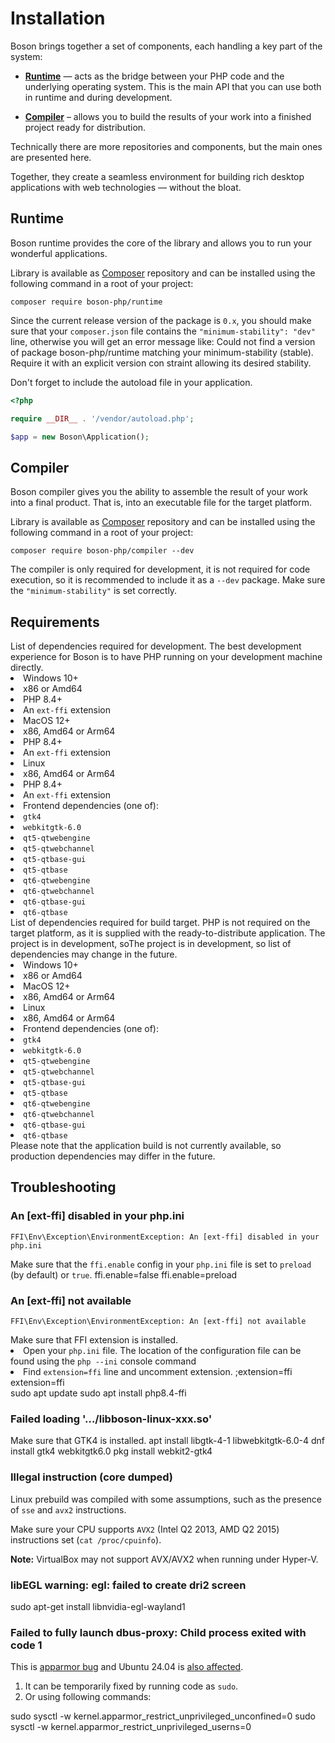 # Installation

<show-structure for="chapter" depth="2"/>

Boson brings together a set of components, each handling a key part of the system:

- [**Runtime**](https://github.com/boson-php/runtime) — acts as the bridge 
  between your PHP code and the underlying operating system. This is the main 
  API that you can use both in runtime and during development.

- [**Compiler**](https://github.com/boson-php/compiler) – allows you to build 
  the results of your work into a finished project ready for distribution.

<note>
Technically there are more repositories and components, but the main ones 
are presented here.
</note>

Together, they create a seamless environment for building rich desktop 
applications with web technologies — without the bloat.


## Runtime

Boson runtime provides the core of the library and allows you to 
run your wonderful applications.

Library is available as [Composer](https://getcomposer.org/doc/) repository and
can be installed using the following command in a root of your project:

```shell
composer require boson-php/runtime
```

<warning>
Since the current release version of the package is <code>0.x</code>, you 
should make sure that your <code>composer.json</code> file contains the 
<code>"minimum-stability": "dev"</code> line, otherwise you will get an 
error message like:
<code-block>
Could not find a version of package boson-php/runtime matching your 
minimum-stability (stable). Require it with an explicit version con
straint allowing its desired stability.
</code-block>
</warning>

Don't forget to include the autoload file in your application.

```php
<?php

require __DIR__ . '/vendor/autoload.php';

$app = new Boson\Application();
```


## Compiler

Boson compiler gives you the ability to assemble the result of your work into 
a final product. That is, into an executable file for the target platform.

Library is available as [Composer](https://getcomposer.org/doc/) repository and 
can be installed using the following command in a root of your project:

```shell
composer require boson-php/compiler --dev
```

<note>
The compiler is only required for development, it is not required for code 
execution, so it is recommended to include it as a <code>--dev</code> package.
</note>

<warning>
Make sure the <code>"minimum-stability"</code> is set correctly.
</warning>

## Requirements

<tabs>
    <tab title="Development">
        List of dependencies required for development.
        <tip>
        The best development experience for Boson is to 
        have PHP running on your development machine directly.
        </tip>
        <tabs>
            <tab title="Windows">
                <list>
                    <li>Windows 10+</li>
                    <li>x86 or Amd64</li>
                    <li>PHP 8.4+
                        <list>
                            <li>An <code>ext-ffi</code> extension</li>
                        </list>
                    </li>
                </list>
            </tab>
            <tab title="MacOS">
                <list>
                    <li>MacOS 12+</li>
                    <li>x86, Amd64 or Arm64</li>
                    <li>PHP 8.4+
                        <list>
                            <li>An <code>ext-ffi</code> extension</li>
                        </list>
                    </li>
                </list>
            </tab>
            <tab title="Linux">
                <list>
                    <li>Linux</li>
                    <li>x86, Amd64 or Arm64</li>
                    <li>PHP 8.4+
                        <list>
                            <li>An <code>ext-ffi</code> extension</li>
                        </list>
                    </li>
                    <li>Frontend dependencies (one of):
                        <tabs>
                        <tab title="GTK 4">
                            <list>
                                <li><code>gtk4</code></li>
                                <li><code>webkitgtk-6.0</code></li>
                            </list>
                        </tab>
                        <tab title="QT 5">
                            <list>
                                <li><code>qt5-qtwebengine</code></li>
                                <li><code>qt5-qtwebchannel</code></li>
                                <li><code>qt5-qtbase-gui</code></li>
                                <li><code>qt5-qtbase</code></li>
                            </list>
                        </tab>
                        <tab title="QT6">
                            <list>
                                <li><code>qt6-qtwebengine</code></li>
                                <li><code>qt6-qtwebchannel</code></li>
                                <li><code>qt6-qtbase-gui</code></li>
                                <li><code>qt6-qtbase</code></li>
                            </list>
                        </tab>
                        </tabs>
                    </li>
                </list>
            </tab>
        </tabs>
    </tab>
    <tab title="Production">
        List of dependencies required for build target.
        <tip>
        PHP is not required on the target platform, as it is 
        supplied with the ready-to-distribute application.
        </tip>
        <warning>
        The project is in development, soThe project is in development, so 
        list of dependencies may change in the future.
        </warning>
        <tabs>
            <tab title="Windows">
                <list>
                    <li>Windows 10+</li>
                    <li>x86 or Amd64</li>
                </list>
            </tab>
            <tab title="MacOS">
                <list>
                    <li>MacOS 12+</li>
                    <li>x86, Amd64 or Arm64</li>
                </list>
            </tab>
            <tab title="Linux">
                <list>
                    <li>Linux</li>
                    <li>x86, Amd64 or Arm64</li>
                    <li>Frontend dependencies (one of):
                        <tabs>
                        <tab title="GTK 4">
                            <list>
                                <li><code>gtk4</code></li>
                                <li><code>webkitgtk-6.0</code></li>
                            </list>
                        </tab>
                        <tab title="QT 5">
                            <list>
                                <li><code>qt5-qtwebengine</code></li>
                                <li><code>qt5-qtwebchannel</code></li>
                                <li><code>qt5-qtbase-gui</code></li>
                                <li><code>qt5-qtbase</code></li>
                            </list>
                        </tab>
                        <tab title="QT6">
                            <list>
                                <li><code>qt6-qtwebengine</code></li>
                                <li><code>qt6-qtwebchannel</code></li>
                                <li><code>qt6-qtbase-gui</code></li>
                                <li><code>qt6-qtbase</code></li>
                            </list>
                        </tab>
                        </tabs>
                    </li>
                </list>
            </tab>
        </tabs>
    </tab>
</tabs>

<warning>
Please note that the application build is not currently available, 
so production dependencies may differ in the future.
</warning>


## Troubleshooting

### An [ext-ffi] disabled in your php.ini

```shell
FFI\Env\Exception\EnvironmentException: An [ext-ffi] disabled in your php.ini
```

<note>
Make sure that the <code>ffi.enable</code> config in your <code>php.ini</code> 
file is set to <code>preload</code> (by default) or <code>true</code>.

<compare>
<code-block lang="ini">
ffi.enable=false
</code-block>
<code-block lang="ini">
ffi.enable=preload
</code-block>
</compare>
</note>

### An [ext-ffi] not available

```shell
FFI\Env\Exception\EnvironmentException: An [ext-ffi] not available
```

<note>
Make sure that FFI extension is installed.

<tabs>
<tab title="Windows">
  <list>
    <li>
      Open your <code>php.ini</code> file.
      <tip>The location of the configuration file can be found using the <code>php --ini</code> console command</tip>
    </li>
    <li>
      Find <code>extension=ffi</code> line and uncomment extension.
      <compare>
      <code-block lang="ini">
      ;extension=ffi
      </code-block>
      <code-block lang="ini">
      extension=ffi
      </code-block>
      </compare>
    </li>
  </list>
</tab>
<tab title="Linux (Debian)">
<code-block lang="bash">
sudo apt update
sudo apt install php8.4-ffi
</code-block>
</tab>
</tabs>
</note>


### Failed loading '.../libboson-linux-xxx.so'

<note>
Make sure that GTK4 is installed.
<tabs>
<tab title="Linux (Debian)">
<code-block lang="bash">
apt install libgtk-4-1 libwebkitgtk-6.0-4
</code-block>
</tab>
<tab title="Linux (Fedora)">
<code-block lang="bash">
dnf install gtk4 webkitgtk6.0
</code-block>
</tab>
<tab title="Linux (FreeBSD)">
<code-block lang="bash">
pkg install webkit2-gtk4
</code-block>
</tab>
</tabs>
</note>

### Illegal instruction (core dumped)

Linux prebuild was compiled with some assumptions, such as the presence of 
<code>sse</code> and <code>avx2</code> instructions.

<note>
Make sure your CPU supports <code>AVX2</code> (Intel Q2 2013, AMD Q2 2015) 
instructions set (<code>cat /proc/cpuinfo</code>).

<b>Note:</b> VirtualBox may not support AVX/AVX2 when running under Hyper-V.
</note>

### libEGL warning: egl: failed to create dri2 screen

<note>
sudo apt-get install libnvidia-egl-wayland1
</note>

### Failed to fully launch dbus-proxy: Child process exited with code 1

<note>
This is <a href="https://bugs.launchpad.net/apparmor/+bug/2046844">apparmor bug</a> and
Ubuntu 24.04 is <a href="https://bugs.launchpad.net/ubuntu/+source/apparmor/+bug/2060810">also affected</a>.

1) It can be temporarily fixed by running code as <code>sudo</code>.
2) Or using following commands:
<code-block lang="bash">
sudo sysctl -w kernel.apparmor_restrict_unprivileged_unconfined=0
sudo sysctl -w kernel.apparmor_restrict_unprivileged_userns=0
</code-block>
</note>
